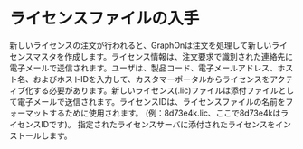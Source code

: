 # ライセンスファイルの入手

新しいライセンスの注文が行われると、GraphOnは注文を処理して新しいライセンスマスタを作成します。ライセンス情報は、注文要求で識別された連絡先に電子メールで送信されます。ユーザは、製品コード、電子メールアドレス、ホスト名、およびホストIDを入力して、カスタマーポータルからライセンスをアクティブ化する必要があります。新しいライセンス(.lic)ファイルは添付ファイルとして電子メールで送信されます。ライセンスIDは、ライセンスファイルの名前をフォーマットするために使用されます。 (例：8d73e4k.lic、ここで8d73e4kはライセンスIDです)。 指定されたライセンスサーバに添付されたライセンスをインストールします。
